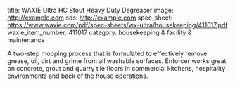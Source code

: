 title: WAXIE Ultra HC Stout Heavy Duty Degreaser
image: http://example.com 
sds: http://example.com 
spec_sheet: https://www.waxie.com/pdf/spec-sheets/wx-ultra/housekeeping/411017.pdf
waxie_item_number: 411017
category: housekeeping & facility & maintenance

A two-step mopping process that is formulated to effectively remove grease, oil, dirt and grime from all washable surfaces. Enforcer works great on concrete, grout and quarry tile floors in commercial kitchens, hospitality environments and back of the house operations.
